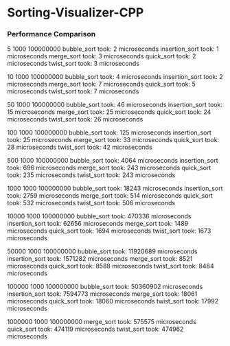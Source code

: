 # Sorting-Visualizer-CPP

### Performance Comparison

5 1000 100000000
bubble_sort took: 2 microseconds
insertion_sort took: 1 microseconds
merge_sort took: 3 microseconds
quick_sort took: 2 microseconds
twist_sort took: 3 microseconds

10 1000 100000000
bubble_sort took: 4 microseconds
insertion_sort took: 2 microseconds
merge_sort took: 7 microseconds
quick_sort took: 5 microseconds
twist_sort took: 7 microseconds

50 1000 100000000
bubble_sort took: 46 microseconds
insertion_sort took: 15 microseconds
merge_sort took: 25 microseconds
quick_sort took: 24 microseconds
twist_sort took: 26 microseconds

100 1000 100000000
bubble_sort took: 125 microseconds
insertion_sort took: 25 microseconds
merge_sort took: 33 microseconds
quick_sort took: 28 microseconds
twist_sort took: 42 microseconds

500 1000 100000000
bubble_sort took: 4064 microseconds
insertion_sort took: 696 microseconds
merge_sort took: 243 microseconds
quick_sort took: 235 microseconds
twist_sort took: 243 microseconds

1000 1000 100000000
bubble_sort took: 18243 microseconds
insertion_sort took: 2759 microseconds
merge_sort took: 514 microseconds
quick_sort took: 532 microseconds
twist_sort took: 506 microseconds

10000 1000 100000000
bubble_sort took: 470336 microseconds
insertion_sort took: 62656 microseconds
merge_sort took: 1489 microseconds
quick_sort took: 1694 microseconds
twist_sort took: 1673 microseconds

50000 1000 100000000
bubble_sort took: 11920689 microseconds
insertion_sort took: 1571282 microseconds
merge_sort took: 8521 microseconds
quick_sort took: 8588 microseconds
twist_sort took: 8484 microseconds

100000 1000 100000000
bubble_sort took: 50360902 microseconds
insertion_sort took: 7594773 microseconds
merge_sort took: 18061 microseconds
quick_sort took: 18060 microseconds
twist_sort took: 17992 microseconds

1000000 1000 100000000
merge_sort took: 575575 microseconds
quick_sort took: 474119 microseconds
twist_sort took: 474962 microseconds
